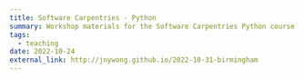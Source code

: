 ```yaml
---
title: Software Carpentries - Python
summary: Workshop materials for the Software Carpentries Python course.
tags:
  - teaching
date: 2022-10-24
external_link: http://jnywong.github.io/2022-10-31-birmingham
---
```


